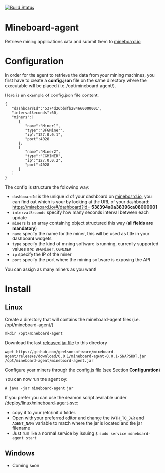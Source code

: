 [![Build Status](https://drone.io/github.com/geeksonsoftware/mineboard-agent/status.png)](https://drone.io/github.com/geeksonsoftware/mineboard-agent/latest)

Mineboard-agent
===============

Retrieve mining applications data and submit them to [mineboard.io][1]

Configuration
=============
In order for the agent to retrieve the data from your mining machines, you first have to create a **config.json** file on the same directory where the executable will be placed (i.e. /opt/mineboard-agent/).

Here is an example of config.json file content:

    {
       "dashboardId":"5374d26bbdfb284660000001",
       "intervalSeconds":60,
       "miners":[
          {
             "name":"Miner1",
             "type":"BFGMiner",
             "ip":"127.0.0.1",
             "port":4028
          },
          {
             "name":"Miner2",
             "type":"CGMINER",
             "ip":"127.0.0.2",
             "port":4028
          }
       ]
    }

The config is structure the following way:

 - `dashboardId` is the unique id of your dashboard on [mineboard.io][1], you can find out which is your by looking at the URL of your dashboard: https://mineboard.io/#/dashboard?id= **538394a0a38396ca08000001**
 - `intervalSeconds` specify how many seconds interval between each update
 - `miners` is an array containing object structured this way (**all fields are mandatory**)
  - `name` specify the name for the miner, this will be used as title in your dashboard widgets
  - `type` specify the kind of mining software is running, currently supported values are: `BFGMiner`, `CGMINER`
  - `ip` specify the IP of the miner
  - `port` specify the port where the mining software is exposing the API

You can assign as many miners as you want!


Install
=======


Linux
-----

Create a directory that will contains the mineboard-agent files (i.e. /opt/mineboard-agent/)
   
`mkdir /opt/mineboard-agent`

Download the last [released jar file][2] to this directory
   
`wget https://github.com/geeksonsoftware/mineboard-agent/releases/download/0.0.1/mineboard-agent-0.0.1-SNAPSHOT.jar /opt/mineboard-agent/mineboard-agent.jar`

Configure your miners through the config.js file (see Section **Configuration**)

You can now run the agent by:

`# java -jar mineboard-agent.jar`

If you prefer you can use the deamon script available under [/deploy/linux/mineboard-agent-svc][3]:
* copy it to your /etc/init.d folder.
* Open with your preferred editor and change the `PATH_TO_JAR` and `AGENT_NAME` variable to match where the jar is located and the jar filename
* Just run like a normal service by issuing `$ sudo service mineboard-agent start`


Windows
-------

 - Coming soon


  [1]: https://mineboard.io
  [2]: https://github.com/geeksonsoftware/mineboard-agent/releases
  [3]: https://raw.githubusercontent.com/geeksonsoftware/mineboard-agent/master/deploy/linux/mineboard-agent-svc